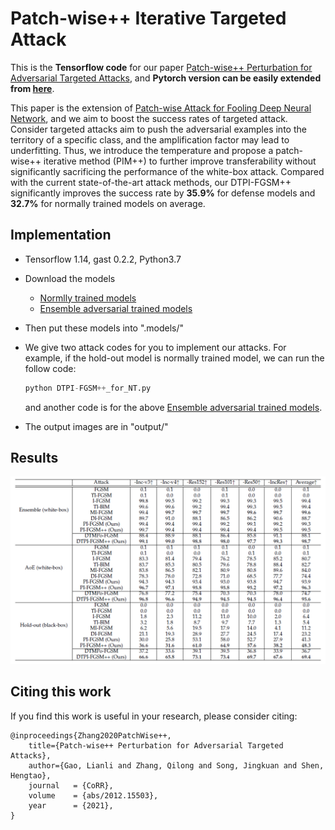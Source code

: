 # Patch-wise++ Iterative Targeted Attack 
This is the **Tensorflow code** for our paper [Patch-wise++ Perturbation for Adversarial Targeted Attacks](http://arxiv.org/abs/2012.15503), and **Pytorch version can be easily extended from [here](https://github.com/qilong-zhang/Patch-wise-iterative-attack/tree/master/Pytorch%20version)**.

This paper is the extension of [Patch-wise Attack for Fooling Deep Neural Network](https://arxiv.org/abs/2007.06765), and we aim to boost the success rates of targeted attack.  Consider targeted attacks aim to push the adversarial examples into the territory of a specific class, and the amplification factor may lead to underfitting. Thus, we introduce the temperature and propose a patch-wise++ iterative method (PIM++) to further improve transferability without significantly sacrificing the performance of the white-box attack. Compared with the current state-of-the-art attack methods, our DTPI-FGSM++  significantly improves the success rate by **35.9\%** for defense models and **32.7\%** for normally trained models on average.

## Implementation
- Tensorflow 1.14, gast 0.2.2, Python3.7

- Download the models

  - [Normlly trained models](https://github.com/tensorflow/models/tree/master/research/slim#Pretrained)
  - [Ensemble  adversarial trained models](https://github.com/tensorflow/models/tree/master/research/adv_imagenet_models?spm=5176.12282029.0.0.3a9e79b7cynrQf)
  
- Then put these models into ".models/"

- We give two attack codes for you to implement our attacks. For example, if the hold-out model is normally trained model, we can run the follow code:

  ```python
  python DTPI-FGSM++_for_NT.py
  ```

  and another code is for the above [Ensemble  adversarial trained models](https://github.com/tensorflow/models/tree/master/research/adv_imagenet_models?spm=5176.12282029.0.0.3a9e79b7cynrQf).

- The output images are in "output/"



## Results
 
![](https://github.com/qilong-zhang/Targeted_Patch-wise-plusplus_iterative_attack/blob/main/readme_img/result.png)


## Citing this work

If you find this work is useful in your research, please consider citing:

```
@inproceedings{Zhang2020PatchWise++,
    title={Patch-wise++ Perturbation for Adversarial Targeted Attacks},
    author={Gao, Lianli and Zhang, Qilong and Song, Jingkuan and Shen, Hengtao},
    journal   = {CoRR},
    volume    = {abs/2012.15503},
    year      = {2021},
}
```

